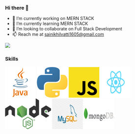 ### Hi there 👋

- 🔭 I’m currently working on MERN STACK
- 🌱 I’m currently learning MERN STACK
- 👯 I’m looking to collaborate on Full Stack Development
- 📫 Reach me at sainikhilvatti1605@gmail.com 

![](https://komarev.com/ghpvc/?username=sainikhil1605)
### Skills

<p float="left">
<img src="./java.png" width=100 height=100 alt="java logo" />
<img src="./Pythont.png" width=100 height=100 alt="Python Logo" />
<img src="./Javascript.png" width=100 height=100 alt="JS Logo" />
 <img src="./React.png" width=100 height=100 alt="React Logo" />
  <img src="./Node.png" width=150 height=100 alt="Node Logo" />
  <img src="./mysql.png" width=100 height=100 alt="mysql Logo" />
 <img src="./MongoDB.jpg" width=100 height=100 alt="Mongo logo" />
</p>

